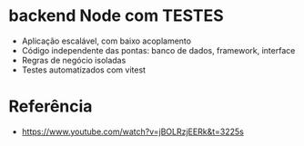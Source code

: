 # backend Node com TESTES

- Aplicação escalável, com baixo acoplamento
- Código independente das pontas: banco de dados, framework, interface
- Regras de negócio isoladas
- Testes automatizados com vitest

# Referência

- https://www.youtube.com/watch?v=jBOLRzjEERk&t=3225s
